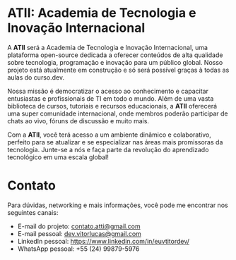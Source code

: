 # ATII: Academia de Tecnologia e Inovação Internacional

A **ATII** será a Academia de Tecnologia e Inovação Internacional, uma plataforma open-source dedicada a oferecer conteúdos de alta qualidade sobre tecnologia, programação e inovação para um público global. Nosso projeto está atualmente em construção e só será possível graças à todas as aulas do curso.dev.

Nossa missão é democratizar o acesso ao conhecimento e capacitar entusiastas e profissionais de TI em todo o mundo. Além de uma vasta biblioteca de cursos, tutoriais e recursos educacionais, a **ATII** oferecerá uma super comunidade internacional, onde membros poderão participar de chats ao vivo, fóruns de discussão e muito mais.

Com a **ATII**, você terá acesso a um ambiente dinâmico e colaborativo, perfeito para se atualizar e se especializar nas áreas mais promissoras da tecnologia. Junte-se a nós e faça parte da revolução do aprendizado tecnológico em uma escala global!

# Contato

Para dúvidas, networking e mais informações, você pode me encontrar nos seguintes canais:

- E-mail do projeto: contato.atti@gmail.com
- E-mail pessoal: dev.vitorlucas@gmail.com
- LinkedIn pessoal: https://www.linkedin.com/in/euvtitordev/
- WhatsApp pessoal: +55 (24) 99879-5976
